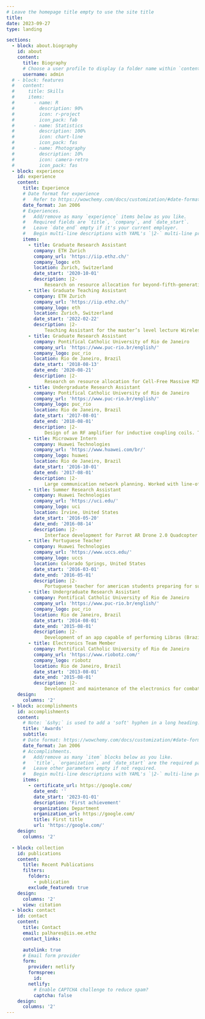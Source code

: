 ```yaml
---
# Leave the homepage title empty to use the site title
title:
date: 2023-09-27
type: landing

sections:
  - block: about.biography
    id: about
    content:
      title: Biography
      # Choose a user profile to display (a folder name within `content/authors/`)
      username: admin
  # - block: features
  #   content:
  #     title: Skills
  #     items:
  #       - name: R
  #         description: 90%
  #         icon: r-project
  #         icon_pack: fab
  #       - name: Statistics
  #         description: 100%
  #         icon: chart-line
  #         icon_pack: fas
  #       - name: Photography
  #         description: 10%
  #         icon: camera-retro
  #         icon_pack: fas
  - block: experience
    id: experience
    content:
      title: Experience
      # Date format for experience
      #   Refer to https://wowchemy.com/docs/customization/#date-format
      date_format: Jan 2006
      # Experiences.
      #   Add/remove as many `experience` items below as you like.
      #   Required fields are `title`, `company`, and `date_start`.
      #   Leave `date_end` empty if it's your current employer.
      #   Begin multi-line descriptions with YAML's `|2-` multi-line prefix.
      items:
        - title: Graduate Research Assistant
          company: ETH Zurich
          company_url: 'https://iip.ethz.ch/'
          company_logo: eth
          location: Zurich, Switzerland
          date_start: '2020-10-01'
          description: |2-
              Research on resource allocation for beyond-fifth-generation (B5G) wireless communication systems.
        - title: Graduate Teaching Assistant
          company: ETH Zurich
          company_url: 'https://iip.ethz.ch/'
          company_logo: eth
          location: Zurich, Switzerland
          date_start: '2022-02-22'
          description: |2-
              Teaching Assistant for the master’s level lecture Wireless Communications.
        - title: Graduate Research Assistant
          company: Pontifical Catholic University of Rio de Janeiro
          company_url: 'https://www.puc-rio.br/english/'
          company_logo: puc_rio
          location: Rio de Janeiro, Brazil
          date_start: '2018-08-13'
          date_end: '2020-08-21'
          description: |2-
              Research on resource allocation for Cell-Free Massive MIMO Systems. Development of an MMSE precoder with power allocation and antenna selection. Exploration of robust techniques and development of adaptive algorithms. Use of Matlab and CVX.
        - title: Undergraduate Research Assistant
          company: Pontifical Catholic University of Rio de Janeiro
          company_url: 'https://www.puc-rio.br/english/'
          company_logo: puc_rio
          location: Rio de Janeiro, Brazil
          date_start: '2017-08-01'
          date_end: '2018-08-01'
          description: |2-
              Design of an RF amplifier for inductive coupling coils. The project involves design using the software Advanced Design System (ADS) e experiments using metamaterials, with the intent to increase the transmission distance. Participation in the foundation of the Metamaterials Brazilian Society (SBMETA).
        - title: Microwave Intern
          company: Huawei Technologies
          company_url: 'https://www.huawei.com/br/'
          company_logo: huawei
          location: Rio de Janeiro, Brazil
          date_start: '2016-10-01'
          date_end: '2017-08-01'
          description: |2-
              Large communication network planning. Worked with line-of-sight (LOS) simulations for microwave planning and antennas and equipment choices. Had contact with clients such as TIM Brazil and Claro.
        - title: Summer Research Assistant
          company: Huawei Technologies
          company_url: 'https://uci.edu/'
          company_logo: uci
          location: Irvine, United States
          date_start: '2016-05-20'
          date_end: '2016-08-14'
          description: |2-
              Interface development for Parrot AR Drone 2.0 Quadcopter and Turtlebot to work under ROS operational system. An algorithm using Kinect for distance analysis and collision avoidance.
        - title: Portuguese Teacher 
          company: Huawei Technologies
          company_url: 'https://www.uccs.edu/'
          company_logo: uccs
          location: Colorado Springs, United States
          date_start: '2016-03-01'
          date_end: '2016-05-01'
          description: |2-
              Portuguese teacher for american students preparing for summer research in Portugal.
        - title: Undergraduate Research Assistant
          company: Pontifical Catholic University of Rio de Janeiro
          company_url: 'https://www.puc-rio.br/english/'
          company_logo: puc_rio
          location: Rio de Janeiro, Brazil
          date_start: '2014-08-01'
          date_end: '2015-08-01'
          description: |2-
              Development of an app capable of performing Libras (Brazilian Sign Language) to Portuguese and Portuguese to Libras translation, for Android, Windows Phone, and iOS platforms. Worked with databases and web development. Presented a paper at the International Workshop on Assistive Technology, in February 2015.
        - title: Electronics Team Member
          company: Pontifical Catholic University of Rio de Janeiro
          company_url: 'https://www.riobotz.com/'
          company_logo: riobotz
          location: Rio de Janeiro, Brazil
          date_start: '2013-08-01'
          date_end: '2015-08-01'
          description: |2-
              Development and maintenance of the electronics for combat robots that compete at national and international levels. Tasks included soldering, electronic components maintenance, and programming. Gave soldering workshops for new members of the team. Work with DC motors, batteries, speed controllers, and radios. Participation in 3 national competitions (Ultimate Robot Combat 2014, Winter Challenge 2014, Ultimate Robot Combat 2015) and one international (Robogames 2015).
    design:
      columns: '2'
  - block: accomplishments
    id: accomplishments
    content:
      # Note: `&shy;` is used to add a 'soft' hyphen in a long heading.
      title: 'Awards'
      subtitle:
      # Date format: https://wowchemy.com/docs/customization/#date-format
      date_format: Jan 2006
      # Accomplishments.
      #   Add/remove as many `item` blocks below as you like.
      #   `title`, `organization`, and `date_start` are the required parameters.
      #   Leave other parameters empty if not required.
      #   Begin multi-line descriptions with YAML's `|2-` multi-line prefix.
      items:
        - certificate_url: https://google.com/
          date_end: ''
          date_start: '2023-01-01'
          description: 'First achievement'
          organization: Department
          organization_url: https://google.com/
          title: First title
          url: 'https://google.com/'
    design:
      columns: '2'

  - block: collection
    id: publications
    content:
      title: Recent Publications
      filters:
        folders:
          - publication
        exclude_featured: true
    design:
      columns: '2'
      view: citation
  - block: contact
    id: contact
    content:
      title: Contact
      email: palhares@iis.ee.ethz
      contact_links:

      autolink: true
      # Email form provider
      form:
        provider: netlify
        formspree:
          id:
        netlify:
          # Enable CAPTCHA challenge to reduce spam?
          captcha: false
    design:
      columns: '2'
---
```


